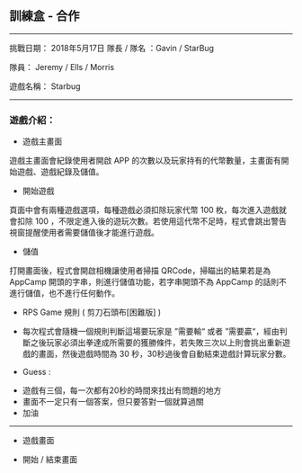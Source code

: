## 訓練盒 - 合作
---
挑戰日期： 2018年5月17日
隊長 / 隊名 ：Gavin / StarBug

隊員： Jeremy / Ells / Morris 

遊戲名稱： Starbug

---
### 遊戲介紹：


- 遊戲主畫面

遊戲主畫面會紀錄使用者開啟 APP 的次數以及玩家持有的代幣數量，主畫面有開始遊戲、遊戲紀錄及儲值。

- 開始遊戲

頁面中會有兩種遊戲選項，每種遊戲必須扣除玩家代幣 100 枚，每次進入遊戲就會扣除 100 ，不限定進入後的遊玩次數。若使用這代幣不足時，程式會跳出警告視窗提醒使用者需要儲值後才能進行遊戲。

- 儲值

打開畫面後，程式會開啟相機讓使用者掃描 QRCode，掃瞄出的結果若是為 AppCamp 開頭的字串，則進行儲值功能，若字串開頭不為 AppCamp 的話則不進行儲值，也不進行任何動作。

- RPS Game 規則 ( 剪刀石頭布[困難版] )

* 每次程式會隨機一個規則判斷這場要玩家是 ”需要輸“ 或者 ”需要贏“，經由判斷之後玩家必須出拳達成所需要的獲勝條件，若失敗三次以上則會挑出重新遊戲的畫面，然後遊戲時間為 30 秒，30秒過後會自動結束遊戲計算玩家分數。



- Guess :
* 遊戲有三個，每一次都有20秒的時間來找出有問題的地方
* 畫面不一定只有一個答案，但只要答對一個就算過關
* 加油


------


- 遊戲畫面



- 開始 / 結束畫面






